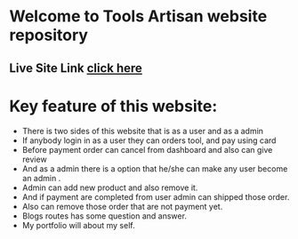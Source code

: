 # Welcome to Tools Artisan website repository

## Live Site Link [click here](https://tools-artisan.web.app/)

# Key feature of this website:
* There is two sides of this website that is as a user and as a admin
* If anybody login in as a user they can orders tool, and pay using card
* Before payment order can cancel from dashboard and also can give review
* And as a admin there is a option that he/she can make any user become an admin .
* Admin can add new product and also remove it.
* And if payment are completed from user admin can shipped those order.
* Also can remove those order that are not payment yet.
* Blogs routes has some question and answer.
* My portfolio will about my self.